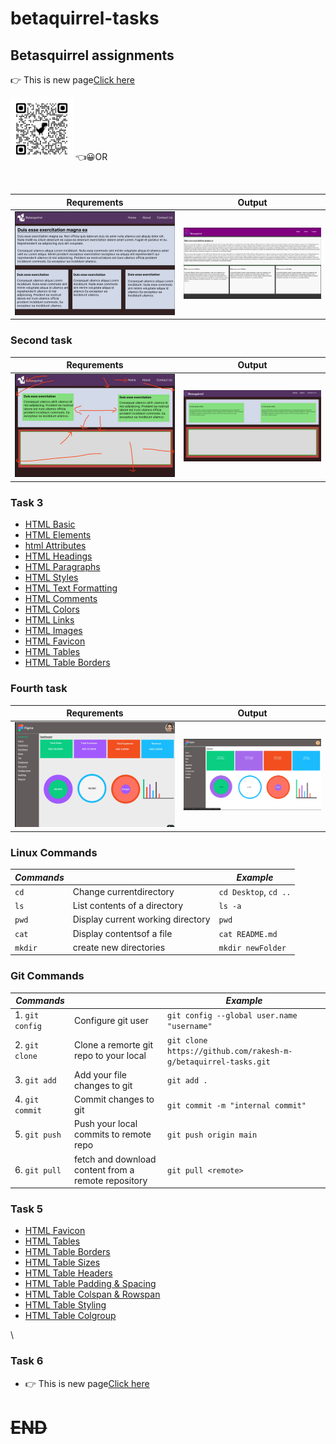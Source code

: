 # betaquirrel-tasks

## Betasquirrel assignments

👉 This is new page[Click here](https://rakesh-m-g.github.io/betaquirrel-tasks/)

<img src="images/qrcode_rakesh-m-g.github.io.png" width="100" height="100"> 👈😀OR

<br>

| Requrements                     | Output                       |
| ------------------------------- | ---------------------------- |
| ![task 1](images/task-1req.png) | ![Task 1](images/task-1.png) |

### **Second task**

| Requrements                     | Output                       |
| ------------------------------- | ---------------------------- |
| ![task 2](images/task2-req.png) | ![Task 2](images/task-2.png) |

### **Task 3**

- [HTML Basic](https://www.w3schools.com/html/default.asp)
- [HTML Elements](https://www.w3schools.com/html/html_basic.asp)
- [html Attributes](https://www.w3schools.com/html/html_attributes.asp)
- [HTML Headings](https://www.w3schools.com/html/html_headings.asp)
- [HTML Paragraphs](https://www.w3schools.com/html/html_paragraphs.asp)
- [HTML Styles](https://www.w3schools.com/html/html_styles.asp)
- [HTML Text Formatting](https://www.w3schools.com/html/html_formatting.asp)
- [HTML Comments](https://www.w3schools.com/html/html_comments.asp)
- [HTML Colors](https://www.w3schools.com/html/html_colors.asp)
- [HTML Links](https://www.w3schools.com/html/html_links.asp)
- [HTML Images](https://www.w3schools.com/html/html_images.asp)
- [HTML Favicon](https://www.w3schools.com/html/html_favicon.asp)
- [HTML Tables](https://www.w3schools.com/html/html_tables.asp)
- [HTML Table Borders](https://www.w3schools.com/html/html_table_borders.asp)

### **Fourth task**

| Requrements                     | Output                       |
| ------------------------------- | ---------------------------- |
| ![task 4](images/task4-req.png) | ![Task 4](images/task-4.png) |

### **Linux Commands**

| _Commands_ |                                   | _Example_             |
| ---------- | --------------------------------- | --------------------- |
| `cd`       | Change currentdirectory           | `cd Desktop`, `cd ..` |
| `ls`       | List contents of a directory      | `ls -a`               |
| `pwd`      | Display current working directory | `pwd`                 |
| `cat`      | Display contentsof a file         | `cat README.md`       |
| `mkdir`    | create new directories            | `mkdir newFolder`     |

### **Git Commands**

| _Commands_      |                                                     | _Example_                                                       |
| --------------- | --------------------------------------------------- | --------------------------------------------------------------- |
| 1. `git config` | Configure git user                                  | `git config --global user.name "username"`                      |
| 2. `git clone`  | Clone a remorte git repo to your local              | `git clone https://github.com/rakesh-m-g/betaquirrel-tasks.git` |
| 3. `git add`    | Add your file changes to git                        | `git add .`                                                     |
| 4. `git commit` | Commit changes to git                               | `git commit -m "internal commit"`                               |
| 5. `git push`   | Push your local commits to remote repo              | `git push origin main`                                          |
| 6. `git pull`   | fetch and download content from a remote repository | `git pull <remote> `                                            |

### Task 5

- [HTML Favicon](https://www.w3schools.com/html/html_favicon.asp)
- [HTML Tables](https://www.w3schools.com/html/html_tables.asp)
- [HTML Table Borders](https://www.w3schools.com/html/html_table_borders.asp)
- [HTML Table Sizes](https://www.w3schools.com/html/html_table_sizes.asp)
- [HTML Table Headers](https://www.w3schools.com/html/html_table_headers.asp)
- [HTML Table Padding & Spacing](https://www.w3schools.com/html/html_table_padding_spacing.asp)
- [HTML Table Colspan & Rowspan](https://www.w3schools.com/html/html_table_colspan_rowspan.asp)
- [HTML Table Styling](https://www.w3schools.com/html/html_table_styling.asp)
- [HTML Table Colgroup](https://www.w3schools.com/html/html_table_colgroup.asp)

\\

### **Task 6**

- 👉 This is new page[Click here](https://rakesh-m-g.github.io/betaquirrel-tasks/)

# ~~END~~
